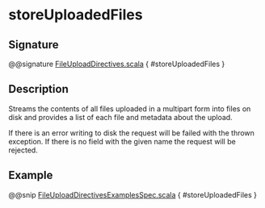 <a id="storeuploadedfiles"></a>
# storeUploadedFiles

## Signature

@@signature [FileUploadDirectives.scala]($akka-http$/akka-http/src/main/scala/akka/http/scaladsl/server/directives/FileUploadDirectives.scala) { #storeUploadedFiles }

## Description

Streams the contents of all files uploaded in a multipart form into files on disk and provides a list of each
file and metadata about the upload.

If there is an error writing to disk the request will be failed with the thrown exception. If there is no field
with the given name the request will be rejected.

## Example

@@snip [FileUploadDirectivesExamplesSpec.scala]($test$/scala/docs/http/scaladsl/server/directives/FileUploadDirectivesExamplesSpec.scala) { #storeUploadedFiles }
